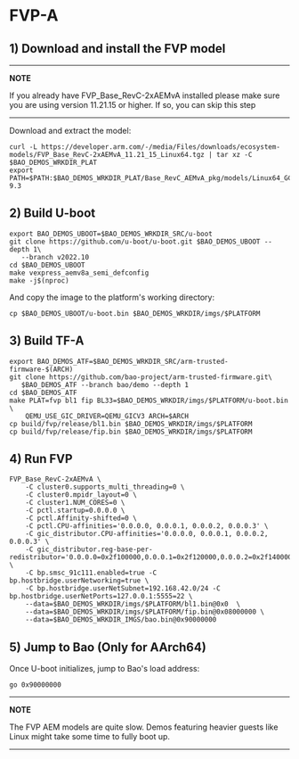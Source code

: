 # FVP-A

## 1) Download and install the FVP model

---

**NOTE**

If you already have FVP_Base_RevC-2xAEMvA installed please make sure you are
using version 11.21.15 or higher. If so, you can skip this step

---

Download and extract the model:

```
curl -L https://developer.arm.com/-/media/Files/downloads/ecosystem-models/FVP_Base_RevC-2xAEMvA_11.21_15_Linux64.tgz | tar xz -C $BAO_DEMOS_WRKDIR_PLAT
export PATH=$PATH:$BAO_DEMOS_WRKDIR_PLAT/Base_RevC_AEMvA_pkg/models/Linux64_GCC-9.3
```

## 2) Build U-boot

```
export BAO_DEMOS_UBOOT=$BAO_DEMOS_WRKDIR_SRC/u-boot
git clone https://github.com/u-boot/u-boot.git $BAO_DEMOS_UBOOT --depth 1\
   --branch v2022.10
cd $BAO_DEMOS_UBOOT
make vexpress_aemv8a_semi_defconfig
make -j$(nproc)
```

And copy the image to the platform's working directory:

```
cp $BAO_DEMOS_UBOOT/u-boot.bin $BAO_DEMOS_WRKDIR/imgs/$PLATFORM
```

## 3) Build TF-A


```
export BAO_DEMOS_ATF=$BAO_DEMOS_WRKDIR_SRC/arm-trusted-firmware-$(ARCH)
git clone https://github.com/bao-project/arm-trusted-firmware.git\
   $BAO_DEMOS_ATF --branch bao/demo --depth 1
cd $BAO_DEMOS_ATF
make PLAT=fvp bl1 fip BL33=$BAO_DEMOS_WRKDIR/imgs/$PLATFORM/u-boot.bin \
    QEMU_USE_GIC_DRIVER=QEMU_GICV3 ARCH=$ARCH
cp build/fvp/release/bl1.bin $BAO_DEMOS_WRKDIR/imgs/$PLATFORM
cp build/fvp/release/fip.bin $BAO_DEMOS_WRKDIR/imgs/$PLATFORM
```

## 4) Run FVP


```
FVP_Base_RevC-2xAEMvA \
	-C cluster0.supports_multi_threading=0 \
	-C cluster0.mpidr_layout=0 \
	-C cluster1.NUM_CORES=0 \
	-C pctl.startup=0.0.0.0 \
	-C pctl.Affinity-shifted=0 \
	-C pctl.CPU-affinities='0.0.0.0, 0.0.0.1, 0.0.0.2, 0.0.0.3' \
	-C gic_distributor.CPU-affinities='0.0.0.0, 0.0.0.1, 0.0.0.2, 0.0.0.3' \
	-C gic_distributor.reg-base-per-redistributor='0.0.0.0=0x2f100000,0.0.0.1=0x2f120000,0.0.0.2=0x2f140000,0.0.0.3=0x2f160000' \
	-C bp.smsc_91c111.enabled=true -C bp.hostbridge.userNetworking=true \
	-C bp.hostbridge.userNetSubnet=192.168.42.0/24 -C bp.hostbridge.userNetPorts=127.0.0.1:5555=22 \
    --data=$BAO_DEMOS_WRKDIR/imgs/$PLATFORM/bl1.bin@0x0  \
    --data=$BAO_DEMOS_WRKDIR/imgs/$PLATFORM/fip.bin@0x08000000 \
	--data=$BAO_DEMOS_WRKDIR_IMGS/bao.bin@0x90000000
```


<!--- instruction#1 -->
## 5) Jump to Bao (Only for AArch64)

Once U-boot initializes, jump to Bao's load address:

```
go 0x90000000
```

---

**NOTE**

The FVP AEM models are quite slow. Demos featuring heavier guests like Linux
might take some time to fully boot up.

---

<!--- instruction#end -->
